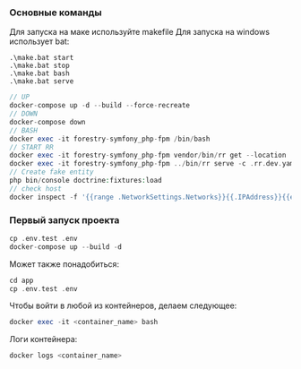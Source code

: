 ### Основные команды
Для запуска на маке используйте makefile
Для запуска на windows использует bat:
```
.\make.bat start
.\make.bat stop
.\make.bat bash
.\make.bat serve
```
```php
// UP
docker-compose up -d --build --force-recreate
// DOWN
docker-compose down
// BASH
docker exec -it forestry-symfony_php-fpm /bin/bash
// START RR
docker exec -it forestry-symfony_php-fpm vendor/bin/rr get --location ../bin/
docker exec -it forestry-symfony_php-fpm ../bin/rr serve -c .rr.dev.yaml
// Create fake entity
php bin/console doctrine:fixtures:load
// check host
docker inspect -f '{{range .NetworkSettings.Networks}}{{.IPAddress}}{{end}}' forestry-symfony_db
```
### Первый запуск проекта

```php
cp .env.test .env
docker-compose up --build -d
```

Может также понадобиться:
```php
cd app
cp .env.test .env
```

Чтобы войти в любой из контейнеров, делаем следующее:
```php
docker exec -it <container_name> bash
```

Логи контейнера:
```php
docker logs <container_name>
```




